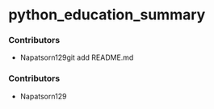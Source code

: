 # python_education_summary

### Contributors
- Napatsorn129git add README.md

### Contributors
- Napatsorn129